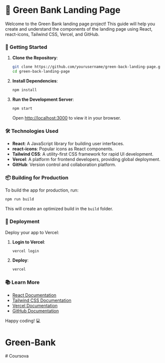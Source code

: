 # 🌿 Green Bank Landing Page

Welcome to the Green Bank landing page project! This guide will help you create and understand the components of the landing page using React, react-icons, Tailwind CSS, Vercel, and GitHub.

### 🚀 Getting Started

1. **Clone the Repository**: 
    ```bash
    git clone https://github.com/yourusername/green-back-landing-page.git
    cd green-back-landing-page
    ```

2. **Install Dependencies**:
    ```bash
    npm install
    ```

3. **Run the Development Server**:
    ```bash
    npm start
    ```
    Open [http://localhost:3000](http://localhost:3000) to view it in your browser.

### 🛠️ Technologies Used

- **React**: A JavaScript library for building user interfaces.
- **react-icons**: Popular icons as React components.
- **Tailwind CSS**: A utility-first CSS framework for rapid UI development.
- **Vercel**: A platform for frontend developers, providing global deployment.
- **GitHub**: Version control and collaboration platform.

### 📦 Building for Production

To build the app for production, run:
```bash
npm run build
```
This will create an optimized build in the `build` folder.

### 🚀 Deployment

Deploy your app to Vercel:
1. **Login to Vercel**: 
    ```bash
    vercel login
    ```
2. **Deploy**:
    ```bash
    vercel
    ```

### 📚 Learn More

- [React Documentation](https://reactjs.org/)
- [Tailwind CSS Documentation](https://tailwindcss.com/docs)
- [Vercel Documentation](https://vercel.com/docs)
- [GitHub Documentation](https://docs.github.com/)

Happy coding! 💻

# Green-Bank
#   C o u r s o v a  
 